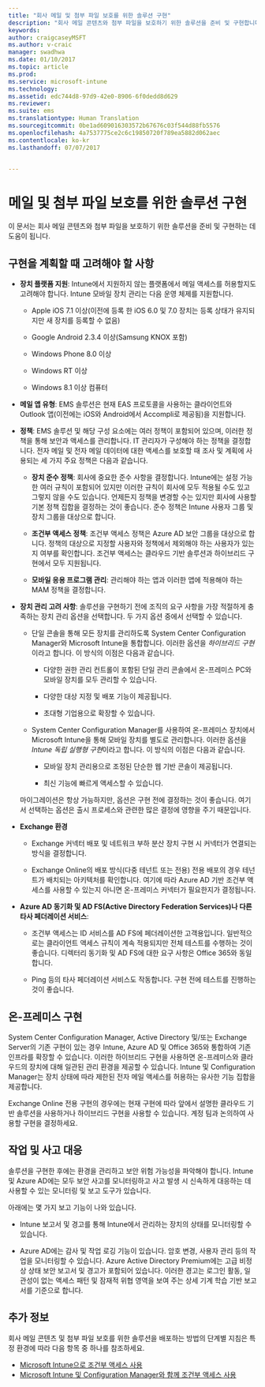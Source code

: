```yaml
---
title: "회사 메일 및 첨부 파일 보호를 위한 솔루션 구현"
description: "회사 메일 콘텐츠와 첨부 파일을 보호하기 위한 솔루션을 준비 및 구현합니다."
keywords: 
author: craigcaseyMSFT
ms.author: v-craic
manager: swadhwa
ms.date: 01/10/2017
ms.topic: article
ms.prod: 
ms.service: microsoft-intune
ms.technology: 
ms.assetid: edc744d8-97d9-42e0-8906-6f0dedd8d629
ms.reviewer: 
ms.suite: ems
ms.translationtype: Human Translation
ms.sourcegitcommit: 0be1ad609016303572b67676c03f544d88fb5576
ms.openlocfilehash: 4a7537775ce2c6c19850720f789ea5882d062aec
ms.contentlocale: ko-kr
ms.lasthandoff: 07/07/2017


---
```


# <a name="implementing-your-solution-for-protecting-email-and-attachments"></a>메일 및 첨부 파일 보호를 위한 솔루션 구현
이 문서는 회사 메일 콘텐츠와 첨부 파일을 보호하기 위한 솔루션을 준비 및 구현하는 데 도움이 됩니다.

## <a name="what-you-should-consider-when-planning-your-implementation"></a>구현을 계획할 때 고려해야 할 사항

-   **장치 플랫폼 지원**: Intune에서 지원하지 않는 플랫폼에서 메일 액세스를 허용할지도 고려해야 합니다. Intune 모바일 장치 관리는 다음 운영 체제를 지원합니다.

    -   Apple iOS 7.1 이상(이전에 등록 한 iOS 6.0 및 7.0 장치는 등록 상태가 유지되지만 새 장치를 등록할 수 없음)

    -   Google Android 2.3.4 이상(Samsung KNOX 포함)

    -   Windows Phone 8.0 이상

    -   Windows RT 이상

    -   Windows 8.1 이상 컴퓨터

-   **메일 앱 유형**: EMS 솔루션은 현재 EAS 프로토콜을 사용하는 클라이언트와 Outlook 앱(이전에는 iOS와 Android에서 Accompli로 제공됨)을 지원합니다.

-   **정책**: EMS 솔루션 및 해당 구성 요소에는 여러 정책이 포함되어 있으며, 이러한 정책을 통해 보안과 액세스를 관리합니다. IT 관리자가 구성해야 하는 정책을 결정합니다. 전자 메일 및 전자 메일 데이터에 대한 액세스를 보호할 때 조사 및 계획에 사용되는 세 가지 주요 정책은 다음과 같습니다.

    -   **장치 준수 정책**: 회사에 중요한 준수 사항을 결정합니다. Intune에는 설정 가능한 여러 규칙이 포함되어 있지만 이러한 규칙이 회사에 모두 적용될 수도 있고 그렇지 않을 수도 있습니다. 언제든지 정책을 변경할 수는 있지만 회사에 사용할 기본 정책 집합을 결정하는 것이 좋습니다. 준수 정책은 Intune 사용자 그룹 및 장치 그룹을 대상으로 합니다.

    -   **조건부 액세스 정책**: 조건부 액세스 정책은 Azure AD 보안 그룹을 대상으로 합니다. 정책의 대상으로 지정할 사용자와 정책에서 제외해야 하는 사용자가 있는지 여부를 확인합니다. 조건부 액세스는 클라우드 기반 솔루션과 하이브리드 구현에서 모두 지원됩니다.

    -   **모바일 응용 프로그램 관리**: 관리해야 하는 앱과 이러한 앱에 적용해야 하는 MAM 정책을 결정합니다.

-   **장치 관리 고려 사항**: 솔루션을 구현하기 전에 조직의 요구 사항을 가장 적절하게 충족하는 장치 관리 옵션을 선택합니다. 두 가지 옵션 중에서 선택할 수 있습니다.

    -   단일 콘솔을 통해 모든 장치를 관리하도록 System Center Configuration Manager와 Microsoft Intune을 통합합니다. 이러한 옵션을 *하이브리드 구현*이라고 합니다. 이 방식의 이점은 다음과 같습니다.

        -   다양한 권한 관리 컨트롤이 포함된 단일 관리 콘솔에서 온-프레미스 PC와 모바일 장치를 모두 관리할 수 있습니다.

        -   다양한 대상 지정 및 배포 기능이 제공됩니다.

        -   초대형 기업용으로 확장할 수 있습니다.

    -   System Center Configuration Manager를 사용하여 온-프레미스 장치에서 Microsoft Intune을 통해 모바일 장치를 별도로 관리합니다. 이러한 옵션을 *Intune 독립 실행형 구현*이라고 합니다. 이 방식의 이점은 다음과 같습니다.

        -   모바일 장치 관리용으로 조정된 단순한 웹 기반 콘솔이 제공됩니다.

        -   최신 기능에 빠르게 액세스할 수 있습니다.

    마이그레이션은 항상 가능하지만, 옵션은 구현 전에 결정하는 것이 좋습니다. 여기서 선택하는 옵션은 출시 프로세스와 관련한 많은 결정에 영향을 주기 때문입니다.

-   **Exchange 환경**

    -   Exchange 커넥터 배포 및 네트워크 부하 분산 장치 구현 시 커넥터가 연결되는 방식을 결정합니다.

    -   Exchange Online의 배포 방식(다중 테넌트 또는 전용) 전용 배포의 경우 테넌트가 배치되는 아키텍처를 확인합니다. 여기에 따라 Azure AD 기반 조건부 액세스를 사용할 수 있는지 아니면 온-프레미스 커넥터가 필요한지가 결정됩니다.

-   **Azure AD 동기화 및 AD FS(Active Directory Federation Services)나 다른 타사 페더레이션 서비스**:

    -   조건부 액세스는 ID 서비스를 AD FS에 페더레이션한 고객용입니다. 일반적으로는 클라이언트 액세스 규칙이 계속 적용되지만 전체 테스트를 수행하는 것이 좋습니다. 디렉터리 동기화 및 AD FS에 대한 요구 사항은 Office 365와 동일합니다.

    -   Ping 등의 타사 페더레이션 서비스도 작동합니다. 구현 전에 테스트를 진행하는 것이 좋습니다.

## <a name="on-premises-implementation"></a>온-프레미스 구현
System Center Configuration Manager, Active Directory 및/또는 Exchange Server의 기존 구현이 있는 경우 Intune, Azure AD 및 Office 365와 통합하여 기존 인프라를 확장할 수 있습니다. 이러한 하이브리드 구현을 사용하면 온-프레미스와 클라우드의 장치에 대해 일관된 관리 환경을 제공할 수 있습니다. Intune 및 Configuration Manager는 장치 상태에 따라 제한된 전자 메일 액세스를 허용하는 유사한 기능 집합을 제공합니다.

Exchange Online 전용 구현의 경우에는 현재 구현에 따라 앞에서 설명한 클라우드 기반 솔루션을 사용하거나 하이브리드 구현을 사용할 수 있습니다. 계정 팀과 논의하여 사용할 구현을 결정하세요.

## <a name="operations-and-incidence-response"></a>작업 및 사고 대응
솔루션을 구현한 후에는 환경을 관리하고 보안 위험 가능성을 파악해야 합니다. Intune 및 Azure AD에는 모두 보안 사고를 모니터링하고 사고 발생 시 신속하게 대응하는 데 사용할 수 있는 모니터링 및 보고 도구가 있습니다.

아래에는 몇 가지 보고 기능이 나와 있습니다.

-   Intune 보고서 및 경고를 통해 Intune에서 관리하는 장치의 상태를 모니터링할 수 있습니다.

-   Azure AD에는 감사 및 작업 로깅 기능이 있습니다. 암호 변경, 사용자 관리 등의 작업을 모니터링할 수 있습니다. Azure Active Directory Premium에는 고급 비정상 상태 보안 보고서 및 경고가 포함되어 있습니다. 이러한 경고는 로그인 활동, 일관성이 없는 액세스 패턴 및 잠재적 위협 영역을 보여 주는 상세 기계 학습 기반 보고서를 기준으로 합니다.

## <a name="where-to-go-from-here"></a>추가 정보
회사 메일 콘텐츠 및 첨부 파일 보호를 위한 솔루션을 배포하는 방법의 단계별 지침은 특정 환경에 따라 다음 항목 중 하나를 참조하세요.

- [Microsoft Intune으로 조건부 액세스 사용](conditional-access-intune.md)
- [Microsoft Intune 및 Configuration Manager와 함께 조건부 액세스 사용](conditional-access-intune-configmgr.md)

